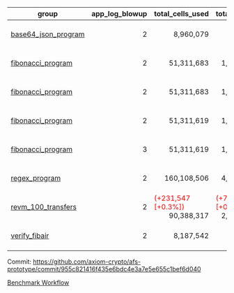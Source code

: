 | group | app_log_blowup | total_cells_used | total_cycles | total_proof_time_ms | agg_log_blowup | total_cells_used_leaf_agg | total_cycles_leaf_agg | total_proof_time_ms_leaf_agg | instance | alloc |
|---|---|---|---|---|---|---|---|---|---|---|
| [ base64_json_program ](https://github.com/axiom-crypto/afs-prototype/blob/gh-pages/benchmarks-pr/813/individual/base64_json-2-2-64cpu-linux-arm64-mimalloc.md) | <div style='text-align: right'>2</div> | <div style='text-align: right'>8,960,079</div> | <div style='text-align: right'>217,349</div> | <span style="color: green">(-36.0 [-1.3%])</span> <div style='text-align: right'>2,778.0</div> | - | - | - | - | 64cpu-linux-arm64 | mimalloc |
| [ fibonacci_program ](https://github.com/axiom-crypto/afs-prototype/blob/gh-pages/benchmarks-pr/813/individual/fibonacci-2-2-64cpu-linux-arm64-jemalloc.md) | <div style='text-align: right'>2</div> | <div style='text-align: right'>51,311,683</div> | <div style='text-align: right'>1,500,219</div> | <span style="color: green">(-326.0 [-3.9%])</span> <div style='text-align: right'>8,072.0</div> | - | - | - | - | 64cpu-linux-arm64 | jemalloc |
| [ fibonacci_program ](https://github.com/axiom-crypto/afs-prototype/blob/gh-pages/benchmarks-pr/813/individual/fibonacci-2-2-64cpu-linux-arm64-mimalloc.md) | <div style='text-align: right'>2</div> | <div style='text-align: right'>51,311,683</div> | <div style='text-align: right'>1,500,219</div> | <span style="color: green">(-277.0 [-3.6%])</span> <div style='text-align: right'>7,504.0</div> | - | - | - | - | 64cpu-linux-arm64 | mimalloc |
| [ fibonacci_program ](https://github.com/axiom-crypto/afs-prototype/blob/gh-pages/benchmarks-pr/813/individual/fibonacci-2-2-64cpu-linux-x64-jemalloc.md) | <div style='text-align: right'>2</div> | <div style='text-align: right'>51,311,619</div> | <div style='text-align: right'>1,500,219</div> | <span style="color: green">(-280.0 [-3.4%])</span> <div style='text-align: right'>7,991.0</div> | - | - | - | - | 64cpu-linux-x64 | jemalloc |
| [ fibonacci_program ](https://github.com/axiom-crypto/afs-prototype/blob/gh-pages/benchmarks-pr/813/individual/fibonacci-3-3-64cpu-linux-x64-jemalloc.md) | <div style='text-align: right'>3</div> | <div style='text-align: right'>51,311,619</div> | <div style='text-align: right'>1,500,219</div> | <span style="color: green">(-545.0 [-5.0%])</span> <div style='text-align: right'>10,380.0</div> | - | - | - | - | 64cpu-linux-x64 | jemalloc |
| [ regex_program ](https://github.com/axiom-crypto/afs-prototype/blob/gh-pages/benchmarks-pr/813/individual/regex-2-2-64cpu-linux-arm64-mimalloc.md) | <div style='text-align: right'>2</div> | <div style='text-align: right'>160,108,506</div> | <div style='text-align: right'>4,191,045</div> | <span style="color: green">(-575.0 [-1.9%])</span> <div style='text-align: right'>29,923.0</div> | - | - | - | - | 64cpu-linux-arm64 | mimalloc |
| [ revm_100_transfers ](https://github.com/axiom-crypto/afs-prototype/blob/gh-pages/benchmarks-pr/813/individual/revm_transfer-2-2-64cpu-linux-arm64-mimalloc.md) | <div style='text-align: right'>2</div> | <span style="color: red">(+231,547 [+0.3%])</span> <div style='text-align: right'>90,388,317</div> | <span style="color: red">(+7,722 [+0.3%])</span> <div style='text-align: right'>2,337,237</div> | <span style="color: green">(-291.0 [-1.7%])</span> <div style='text-align: right'>16,688.0</div> | - | - | - | - | 64cpu-linux-arm64 | mimalloc |
| [ verify_fibair ](https://github.com/axiom-crypto/afs-prototype/blob/gh-pages/benchmarks-pr/813/individual/verify_fibair-2-2-64cpu-linux-arm64-mimalloc.md) | <div style='text-align: right'>2</div> | <div style='text-align: right'>8,187,542</div> | <div style='text-align: right'>199,267</div> | <span style="color: green">(-15.0 [-0.9%])</span> <div style='text-align: right'>1,646.0</div> | - | - | - | - | 64cpu-linux-arm64 | mimalloc |

Commit: https://github.com/axiom-crypto/afs-prototype/commit/955c821416f435e6bdc4e3a7e5e655c1bef6d040

[Benchmark Workflow](https://github.com/axiom-crypto/afs-prototype/actions/runs/11848294561)
